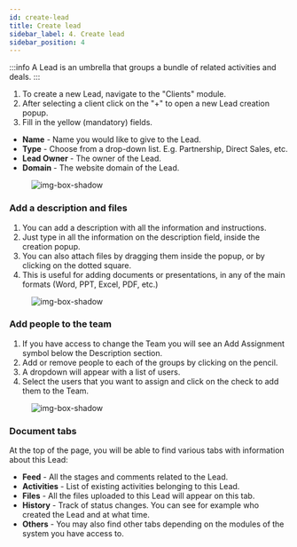 ```yaml
---
id: create-lead
title: Create lead
sidebar_label: 4. Create lead
sidebar_position: 4
---
```


:::info
A Lead is an umbrella that groups a bundle of related activities and deals.
:::

1. To create a new Lead, navigate to the "Clients" module.
2. After selecting a client click on the "+" to open a new Lead creation popup.
3. Fill in the yellow (mandatory) fields.

- **Name** - Name you would like to give to the Lead.
- **Type** - Choose from a drop-down list. E.g. Partnership, Direct Sales, etc.
- **Lead Owner** - The owner of the Lead.
- **Domain** - The website domain of the Lead.

<figure>

![img-box-shadow](/img/university/project-management/project-management-lesson1-3.png)

<figcaption></figcaption>
</figure>

### Add a description and files

1. You can add a description with all the information and instructions.
2. Just type in all the information on the description field, inside the creation popup.
3. You can also attach files by dragging them inside the popup, or by clicking on the dotted square.
4. This is useful for adding documents or presentations, in any of the main formats (Word, PPT, Excel, PDF, etc.)

<figure>

![img-box-shadow](/img/university/project-management/project-management-lesson1-4.png)

<figcaption></figcaption>
</figure>

### Add people to the team

1. If you have access to change the Team you will see an Add Assignment symbol below the Description section.
2. Add or remove people to each of the groups by clicking on the pencil.
3. A dropdown will appear with a list of users.
4. Select the users that you want to assign and click on the check to add them to the Team.

<figure>

![img-box-shadow](/img/university/project-management/project-management-lesson1-5.png)

<figcaption></figcaption>
</figure>

### Document tabs

At the top of the page, you will be able to find various tabs with information about this Lead:

- **Feed** - All the stages and comments related to the Lead.
- **Activities** - List of existing activities belonging to this Lead.
- **Files** - All the files uploaded to this Lead will appear on this tab.
- **History** - Track of status changes. You can see for example who created the Lead and at what time.
- **Others** - You may also find other tabs depending on the modules of the system you have access to.
